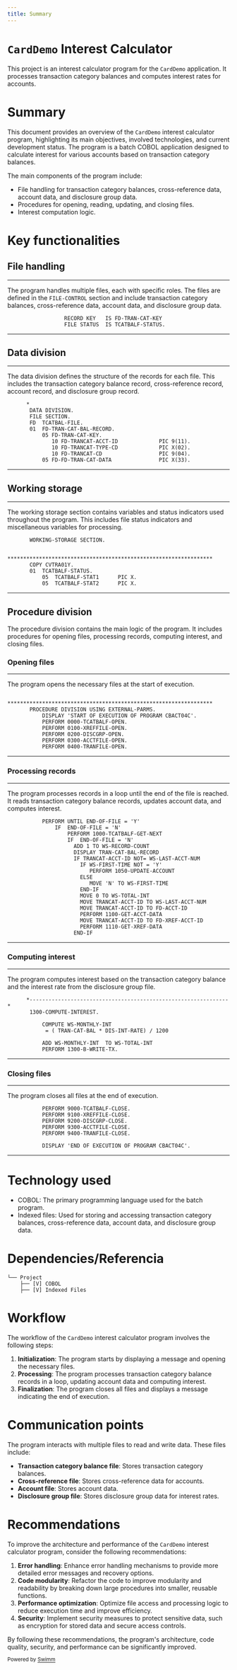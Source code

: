 ```yaml
---
title: Summary
---
```

# <SwmToken path="/app/cbl/CBACT04C.cbl" pos="3:7:7" line-data="      * Application : CardDemo                                          ">`CardDemo`</SwmToken> Interest Calculator

This project is an interest calculator program for the <SwmToken path="/app/cbl/CBACT04C.cbl" pos="3:7:7" line-data="      * Application : CardDemo                                          ">`CardDemo`</SwmToken> application. It processes transaction category balances and computes interest rates for accounts.

# Summary

This document provides an overview of the <SwmToken path="/app/cbl/CBACT04C.cbl" pos="3:7:7" line-data="      * Application : CardDemo                                          ">`CardDemo`</SwmToken> interest calculator program, highlighting its main objectives, involved technologies, and current development status. The program is a batch COBOL application designed to calculate interest for various accounts based on transaction category balances.

The main components of the program include:

- File handling for transaction category balances, cross-reference data, account data, and disclosure group data.
- Procedures for opening, reading, updating, and closing files.
- Interest computation logic.

# Key functionalities

## File handling

<SwmSnippet path="/app/cbl/CBACT04C.cbl" line="31">

---

The program handles multiple files, each with specific roles. The files are defined in the <SwmToken path="/app/cbl/CBACT04C.cbl" pos="27:1:3" line-data="       FILE-CONTROL.                                                            ">`FILE-CONTROL`</SwmToken> section and include transaction category balances, cross-reference data, account data, and disclosure group data.

```
                  RECORD KEY   IS FD-TRAN-CAT-KEY                               
                  FILE STATUS  IS TCATBALF-STATUS.                              
```

---

</SwmSnippet>

## Data division

<SwmSnippet path="/app/cbl/CBACT04C.cbl" line="58">

---

The data division defines the structure of the records for each file. This includes the transaction category balance record, cross-reference record, account record, and disclosure group record.

```
      *                                                                         
       DATA DIVISION.                                                           
       FILE SECTION.                                                            
       FD  TCATBAL-FILE.                                                        
       01  FD-TRAN-CAT-BAL-RECORD.                                              
           05 FD-TRAN-CAT-KEY.                                                  
              10 FD-TRANCAT-ACCT-ID             PIC 9(11).                      
              10 FD-TRANCAT-TYPE-CD             PIC X(02).                      
              10 FD-TRANCAT-CD                  PIC 9(04).                      
           05 FD-FD-TRAN-CAT-DATA               PIC X(33).                      
```

---

</SwmSnippet>

## Working storage

<SwmSnippet path="/app/cbl/CBACT04C.cbl" line="94">

---

The working storage section contains variables and status indicators used throughout the program. This includes file status indicators and miscellaneous variables for processing.

```
       WORKING-STORAGE SECTION.                                                 
                                                                                
      *****************************************************************         
       COPY CVTRA01Y.                                                           
       01  TCATBALF-STATUS.                                                     
           05  TCATBALF-STAT1      PIC X.                                       
           05  TCATBALF-STAT2      PIC X.                                       
```

---

</SwmSnippet>

## Procedure division

The procedure division contains the main logic of the program. It includes procedures for opening files, processing records, computing interest, and closing files.

### Opening files

<SwmSnippet path="/app/cbl/CBACT04C.cbl" line="179">

---

The program opens the necessary files at the start of execution.

```
      *****************************************************************         
       PROCEDURE DIVISION USING EXTERNAL-PARMS.                                 
           DISPLAY 'START OF EXECUTION OF PROGRAM CBACT04C'.                    
           PERFORM 0000-TCATBALF-OPEN.                                          
           PERFORM 0100-XREFFILE-OPEN.                                          
           PERFORM 0200-DISCGRP-OPEN.                                           
           PERFORM 0300-ACCTFILE-OPEN.                                          
           PERFORM 0400-TRANFILE-OPEN.                                          
```

---

</SwmSnippet>

### Processing records

<SwmSnippet path="/app/cbl/CBACT04C.cbl" line="188">

---

The program processes records in a loop until the end of the file is reached. It reads transaction category balance records, updates account data, and computes interest.

```
           PERFORM UNTIL END-OF-FILE = 'Y'                                      
               IF  END-OF-FILE = 'N'                                            
                   PERFORM 1000-TCATBALF-GET-NEXT                               
                   IF  END-OF-FILE = 'N'                                        
                     ADD 1 TO WS-RECORD-COUNT                                   
                     DISPLAY TRAN-CAT-BAL-RECORD                                
                     IF TRANCAT-ACCT-ID NOT= WS-LAST-ACCT-NUM                   
                       IF WS-FIRST-TIME NOT = 'Y'                               
                          PERFORM 1050-UPDATE-ACCOUNT                           
                       ELSE                                                     
                          MOVE 'N' TO WS-FIRST-TIME                             
                       END-IF                                                   
                       MOVE 0 TO WS-TOTAL-INT                                   
                       MOVE TRANCAT-ACCT-ID TO WS-LAST-ACCT-NUM                 
                       MOVE TRANCAT-ACCT-ID TO FD-ACCT-ID                       
                       PERFORM 1100-GET-ACCT-DATA                               
                       MOVE TRANCAT-ACCT-ID TO FD-XREF-ACCT-ID                  
                       PERFORM 1110-GET-XREF-DATA                               
                     END-IF                                                     
```

---

</SwmSnippet>

### Computing interest

<SwmSnippet path="/app/cbl/CBACT04C.cbl" line="461">

---

The program computes interest based on the transaction category balance and the interest rate from the disclosure group file.

```
      *---------------------------------------------------------------*         
       1300-COMPUTE-INTEREST.                                                   
                                                                                
           COMPUTE WS-MONTHLY-INT                                               
            = ( TRAN-CAT-BAL * DIS-INT-RATE) / 1200                             
                                                                                
           ADD WS-MONTHLY-INT  TO WS-TOTAL-INT                                  
           PERFORM 1300-B-WRITE-TX.                                             
```

---

</SwmSnippet>

### Closing files

<SwmSnippet path="/app/cbl/CBACT04C.cbl" line="224">

---

The program closes all files at the end of execution.

```
           PERFORM 9000-TCATBALF-CLOSE.                                         
           PERFORM 9100-XREFFILE-CLOSE.                                         
           PERFORM 9200-DISCGRP-CLOSE.                                          
           PERFORM 9300-ACCTFILE-CLOSE.                                         
           PERFORM 9400-TRANFILE-CLOSE.                                         
                                                                                
           DISPLAY 'END OF EXECUTION OF PROGRAM CBACT04C'.                      
```

---

</SwmSnippet>

# Technology used

- COBOL: The primary programming language used for the batch program.
- Indexed files: Used for storing and accessing transaction category balances, cross-reference data, account data, and disclosure group data.

# Dependencies/Referencia

```
└── Project
    ├── [V] COBOL
    ├── [V] Indexed Files
```

# Workflow

The workflow of the <SwmToken path="/app/cbl/CBACT04C.cbl" pos="3:7:7" line-data="      * Application : CardDemo                                          ">`CardDemo`</SwmToken> interest calculator program involves the following steps:

1. **Initialization**: The program starts by displaying a message and opening the necessary files.
2. **Processing**: The program processes transaction category balance records in a loop, updating account data and computing interest.
3. **Finalization**: The program closes all files and displays a message indicating the end of execution.

# Communication points

The program interacts with multiple files to read and write data. These files include:

- **Transaction category balance file**: Stores transaction category balances.
- **Cross-reference file**: Stores cross-reference data for accounts.
- **Account file**: Stores account data.
- **Disclosure group file**: Stores disclosure group data for interest rates.

# Recommendations

To improve the architecture and performance of the <SwmToken path="/app/cbl/CBACT04C.cbl" pos="3:7:7" line-data="      * Application : CardDemo                                          ">`CardDemo`</SwmToken> interest calculator program, consider the following recommendations:

1. **Error handling**: Enhance error handling mechanisms to provide more detailed error messages and recovery options.
2. **Code modularity**: Refactor the code to improve modularity and readability by breaking down large procedures into smaller, reusable functions.
3. **Performance optimization**: Optimize file access and processing logic to reduce execution time and improve efficiency.
4. **Security**: Implement security measures to protect sensitive data, such as encryption for stored data and secure access controls.

By following these recommendations, the program's architecture, code quality, security, and performance can be significantly improved.

<SwmMeta version="3.0.0" repo-id="Z2l0aHViJTNBJTNBYXdzLW1haW5mcmFtZS1tb2Rlcm5pemF0aW9uLWNhcmQtZGVtbyUzQSUzQXZhbGRlY2lyY29tcGFzc28=" repo-name="aws-mainframe-modernization-card-demo"><sup>Powered by [Swimm](https://app.swimm.io/)</sup></SwmMeta>
